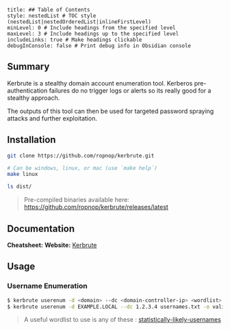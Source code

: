 ```table-of-contents
title: ## Table of Contents
style: nestedList # TOC style (nestedList|nestedOrderedList|inlineFirstLevel)
minLevel: 0 # Include headings from the specified level
maxLevel: 3 # Include headings up to the specified level
includeLinks: true # Make headings clickable
debugInConsole: false # Print debug info in Obsidian console
```

## Summary
Kerbrute is a stealthy domain account enumeration tool. Kerberos pre-authentication failures do no trigger logs or alerts so its really good for a stealthy approach.

The outputs of this tool can then be used for targeted password spraying attacks and further exploitation.
## Installation
```bash
git clone https://github.com/ropnop/kerbrute.git

# Can be windows, linux, or mac (use `make help`)
make linux

ls dist/
```
> Pre-compiled binaries available here: https://github.com/ropnop/kerbrute/releases/latest
## Documentation
**Cheatsheet:** 
**Website:** [Kerbrute](https://github.com/ropnop/kerbrute)
## Usage
### Username Enumeration
```bash
$ kerbrute userenum -d <domain> --dc <domain-controller-ip> <wordlist> -o <output-file>
$ kerbrute userenum -d EXAMPLE.LOCAL --dc 1.2.3.4 usernames.txt -o valid_ad_users
```
> A useful wordlist to use is any of these : [statistically-likely-usernames](https://github.com/insidetrust/statistically-likely-usernames)

